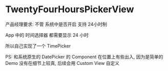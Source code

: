 # TwentyFourHoursPickerView

产品经理要求: 不管 系统中是否开启 支持 24小时制

App 中的 时间选择器 都需要显示 24 小时

所以自己实现了一个 TimePicker

PS: 和系统原生的 DatePicker 的 Component 在位置上有些出入, 因为是简单的 Demo 没有在细节上较真, 后续会用 Custom View 自定义
